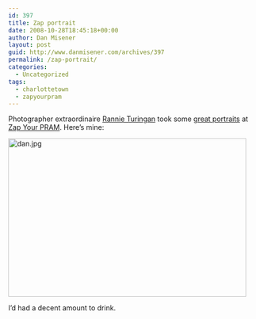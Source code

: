 ```yaml
---
id: 397
title: Zap portrait
date: 2008-10-28T18:45:18+00:00
author: Dan Misener
layout: post
guid: http://www.danmisener.com/archives/397
permalink: /zap-portrait/
categories:
  - Uncategorized
tags:
  - charlottetown
  - zapyourpram
---
```

Photographer extraordinaire [Rannie Turingan](http://www.rannieturingan.com/) took some [great portraits](http://www.rannieturingan.com/events/zap-portraits/) at [Zap Your PRAM](http://zapyourpram.com/). Here&#8217;s mine:

[<img src="http://misener.org/wp-content/uploads/2008/10/dan.jpg" width="480" height="320" alt="dan.jpg" />](http://www.rannieturingan.com/events/zap-portraits/img_7694/)

I&#8217;d had a decent amount to drink.